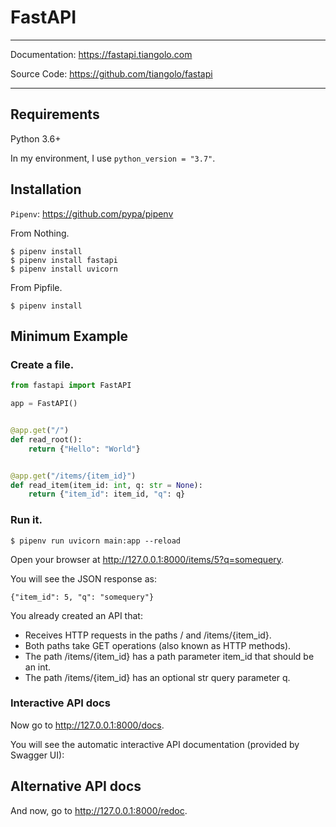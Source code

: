 # FastAPI

---

Documentation: https://fastapi.tiangolo.com

Source Code: https://github.com/tiangolo/fastapi

---

## Requirements

Python 3.6+

In my environment, I use `python_version = "3.7"`.

## Installation

`Pipenv`: https://github.com/pypa/pipenv 

From Nothing.

```
$ pipenv install
$ pipenv install fastapi
$ pipenv install uvicorn
```

From Pipfile.

```
$ pipenv install
```

## Minimum Example

### Create a file.

```main.py
from fastapi import FastAPI

app = FastAPI()


@app.get("/")
def read_root():
    return {"Hello": "World"}


@app.get("/items/{item_id}")
def read_item(item_id: int, q: str = None):
    return {"item_id": item_id, "q": q}
```

### Run it.

```
$ pipenv run uvicorn main:app --reload
```

Open your browser at http://127.0.0.1:8000/items/5?q=somequery.

You will see the JSON response as:

`{"item_id": 5, "q": "somequery"}`

You already created an API that:
- Receives HTTP requests in the paths / and /items/{item_id}.
- Both paths take GET operations (also known as HTTP methods).
- The path /items/{item_id} has a path parameter item_id that should be an int.
- The path /items/{item_id} has an optional str query parameter q.


### Interactive API docs

Now go to http://127.0.0.1:8000/docs.

You will see the automatic interactive API documentation (provided by Swagger UI):

## Alternative API docs

And now, go to http://127.0.0.1:8000/redoc.
